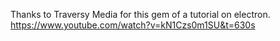 Thanks to Traversy Media for this gem of a tutorial on electron. 
https://www.youtube.com/watch?v=kN1Czs0m1SU&t=630s
